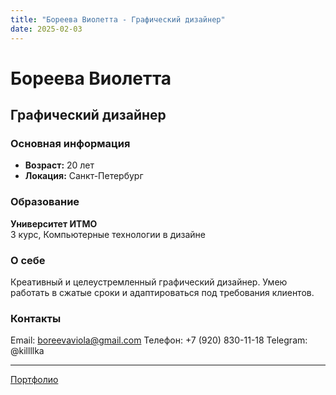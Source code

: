 ```yaml
---
title: "Бореева Виолетта - Графический дизайнер"
date: 2025-02-03
---
```


# Бореева Виолетта
## Графический дизайнер

### Основная информация
- **Возраст:** 20 лет
- **Локация:** Санкт-Петербург

### Образование
**Университет ИТМО**  
3 курс, Компьютерные технологии в дизайне

### О себе
Креативный и целеустремленный графический дизайнер. Умею работать в сжатые сроки и адаптироваться под требования клиентов.

### Контакты
Email: boreevaviola@gmail.com
Телефон: +7 (920) 830-11-18
Telegram: @killllka

---

[Портфолио](/experience)